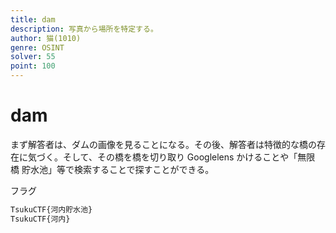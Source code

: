 ```yaml
---
title: dam
description: 写真から場所を特定する。
author: 猫(1010)
genre: OSINT
solver: 55
point: 100
---
```


# dam

まず解答者は、ダムの画像を見ることになる。その後、解答者は特徴的な橋の存在に気づく。そして、その橋を橋を切り取り Googlelens かけることや「無限 橋 貯水池」等で検索することで探すことができる。

フラグ

```txt
TsukuCTF{河内貯水池}
TsukuCTF{河内}
```
